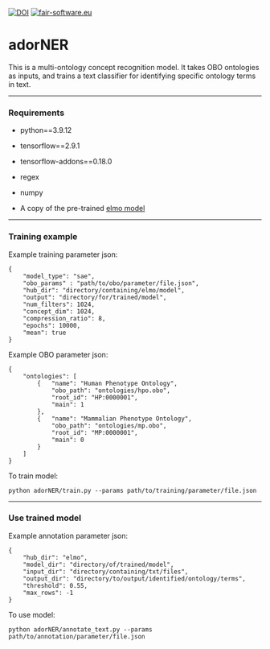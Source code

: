 
[![DOI](https://zenodo.org/badge/567716979.svg)](https://zenodo.org/badge/latestdoi/567716979) [![fair-software.eu](https://img.shields.io/badge/fair--software.eu-%E2%97%8F%20%20%E2%97%8F%20%20%E2%97%8B%20%20%E2%97%8F%20%20%E2%97%8B-orange)](https://fair-software.eu)



# adorNER

This is a multi-ontology concept recognition model. It takes OBO ontologies as inputs, and trains a text classifier for identifying specific ontology terms in text. 

----------

### Requirements

- python==3.9.12

- tensorflow==2.9.1

- tensorflow-addons==0.18.0

- regex

- numpy

- A copy of the pre-trained [elmo model](https://tfhub.dev/google/elmo/3)

----------

### Training example

Example training parameter json:
```{json}
{
    "model_type": "sae",
    "obo_params" : "path/to/obo/parameter/file.json",
    "hub_dir": "directory/containing/elmo/model",
    "output": "directory/for/trained/model",
    "num_filters": 1024,
    "concept_dim": 1024,
    "compression_ratio": 8,
    "epochs": 10000,
    "mean": true
}
```

Example OBO parameter json:
```{json}
{
    "ontologies": [
        {   "name": "Human Phenotype Ontology",
            "obo_path": "ontologies/hpo.obo",
            "root_id": "HP:0000001",
            "main": 1
        },
        {   "name": "Mammalian Phenotype Ontology",
            "obo_path": "ontologies/mp.obo",
            "root_id": "MP:0000001",
            "main": 0
        }
    ]
}
```

To train model:
```{bash}
python adorNER/train.py --params path/to/training/parameter/file.json
```

-----

### Use trained model

Example annotation parameter json:
```
{
    "hub_dir": "elmo",
    "model_dir": "directory/of/trained/model",
    "input_dir": "directory/containing/txt/files",
    "output_dir": "directory/to/output/identified/ontology/terms",
    "threshold": 0.55,
    "max_rows": -1
}
```

To use model:
```
python adorNER/annotate_text.py --params path/to/annotation/parameter/file.json
```

